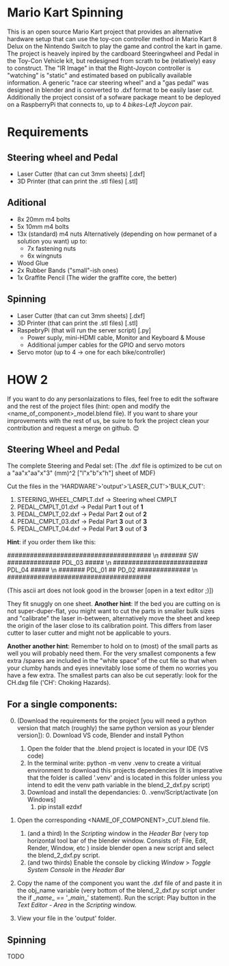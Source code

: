 # Mario Kart Spinning
This is an open source Mario Kart project that provides an alternative hardware setup that can use the toy-con controller method in Mario Kart 8 Delux on the Nintendo Switch to play the game and control the kart in game.
The project is heavely inpired by the cardboard Steeringwheel and Pedal in the Toy-Con Vehicle kit, but redesigned from scrath to be (relatively) easy to construct. The "IR Image" in that the Right-Joycon controller is "watching" is "static" and estimated based on publically available information. A generic "race car steering wheel" and a "gas pedal" was designed in blender and is converted to .dxf format to be easily laser cut. Additionally the project consist of a sofware package meant to be deployed on a RaspberryPi that connects to, up to 4 *bikes*-*Left Joycon* pair.

# Requirements
## Steering wheel and Pedal
- Laser Cutter (that can cut 3mm sheets) [.dxf]
- 3D Printer (that can print the .stl files) [.stl]
## Aditional 
- 8x 20mm m4 bolts
- 5x 10mm m4 bolts
- 13x (standard) m4 nuts
    Alternatively (depending on how permanet of a solution you want) up to:
    - 7x fastening nuts
    - 6x wingnuts
- Wood Glue
- 2x Rubber Bands ("small"-ish ones)
- 1x Graffite Pencil (The wider the graffite core, the better)
## Spinning
- Laser Cutter (that can cut 3mm sheets) [.dxf]
- 3D Printer (that can print the .stl files) [.stl]
- RaspebryPi (that will run the server script) [.py]
    - Power suply, mini-HDMI cable, Monitor and Keyboard & Mouse 
    - Additional jumper cables for the GPIO and servo motors
- Servo motor (up to 4 -> one for each bike/controller)

# HOW 2
If you want to do any personlaizations to files, feel free to edit the software and the rest of the project files (hint: open and modify the <name_of_component>_model.blend file). If you want to share your improvements with the rest of us, be suire to fork the project clean your contribution and request a merge on github. 😊

## Steering Wheel and Pedal
The complete Steering and Pedal set:
(The .dxf file is optimized to be cut on a "aa"x"aa"x"3" (mm)^2 ["l"x"b"x"h"] sheet of MDF)

Cut the files in the 'HARDWARE'>'output'>'LASER_CUT'>'BULK_CUT':
1. STEERING_WHEEL_CMPLT.dxf -> Steering wheel CMPLT
2. PEDAL_CMPLT_01.dxf -> Pedal Part **1** out of **1**
3. PEDAL_CMPLT_02.dxf -> Pedal Part **2** out of **2**
4. PEDAL_CMPLT_03.dxf -> Pedal Part **3** out of **3**
5. PEDAL_CMPLT_04.dxf -> Pedal Part **3** out of **3**


**Hint**: if you order them like this:

###################################### \n 
####### SW ############## PDL_03 ##### \n
######################### PDL_04 ##### \n
####### PDL_01 ## PD_02 ############## \n
######################################

(This ascii art does not look good in the browser [open in a text editor ;)])

They fit snuggly on one sheet. 
**Another hint**: If the bed you are cutting on is not super-duper-flat, you might want to cut the parts in smaller bulk sizes and "calibrate" the laser in-between, alternatively move the sheet and keep the origin of the laser close to its calibration point. This differs from laser cutter to laser cutter and might not be applicable to yours.

**Another another hint**: Remember to hold on to (most) of the small parts as well you will probably need them. For the very smallest components a few extra /spares are included in the "white space" of the cut file so that when your clumby hands and eyes innevitably lose some of them no worries you have a few extra. The smallest parts can also be cut seperatly: look for the CH.dxg file ('CH': Choking Hazards). 


## For a single components:
0. (Download the requirements for the project [you will need a python version that match (roughly) the same python version as your blender version]):
    0. Download VS code, Blender and install Python
    1. Open the folder that the .blend project is located in your IDE (VS code)
    2. In the terminal write: python -m venv .venv to create a viritual environment to download this projects dependencies (It is imperative that the folder is called '.venv' and is located in this folder unless you intend to edit the venv path variable in the blend_2_dxf.py script)
    3. Download and install the dependancies:
        0. .venv/Script/activate [on Windows]
        1. pip install ezdxf
 
1. Open the corresponding <NAME_OF_COMPONENT>_CUT.blend file.
    1. (and a third) In the *Scripting* window in the *Header Bar* (very top horizontal tool bar of the blender window. Consists of: File, Edit, Render, Window, etc ) inside blender open a new script and select the blend_2_dxf.py script. 
    1. (and two thirds) Enable the console by clicking *Window* > *Toggle System Console* in the *Header Bar* 
2. Copy the name of the component you want the .dxf file of and paste it in the obj_name variable (very bottom of the blend_2_dxf.py script under the if \__name__ == '\__main__' statement). Run the script: Play button in the *Text Editor* - *Area* in the *Scripting* window.
3. View your file in the 'output' folder.

## Spinning 
TODO